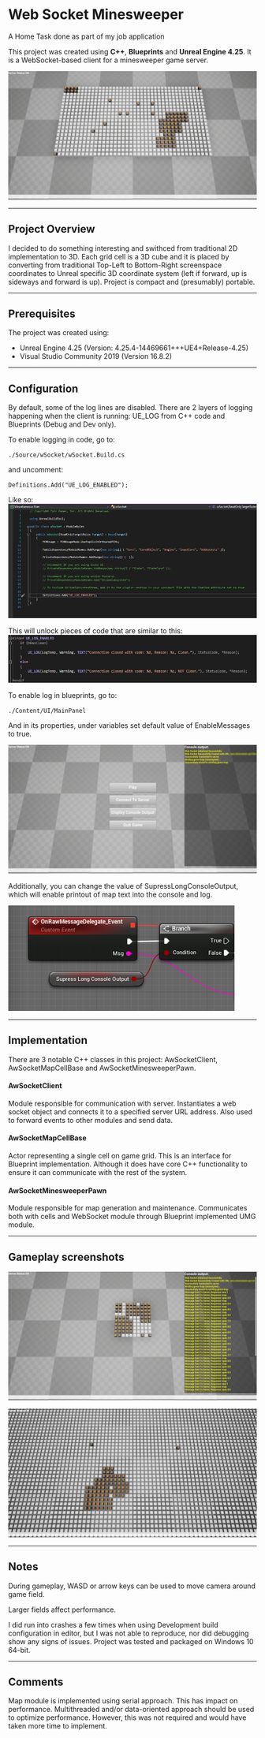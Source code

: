 # **Web Socket Minesweeper**
A Home Task done as part of my job application

This project was created using **C++**, **Blueprints** and **Unreal Engine 4.25**. It is a WebSocket-based client for a minesweeper game server.

![alt text](./pictures/wSocketLvl2.png "Level 2 of Web Socket Minesweeper")

---
## **Project Overview**

I decided to do something interesting and swithced from traditional 2D implementation to 3D. Each grid cell is a 3D cube and it is placed by converting from traditional Top-Left to Bottom-Right screenspace coordinates to Unreal specific 3D coordinate system (left if forward, up is sideways and forward is up). Project is compact and (presumably) portable.

---
## **Prerequisites**

The project was created using:

* Unreal Engine 4.25 (Version: 4.25.4-14469661+++UE4+Release-4.25)
* Visual Studio Community 2019 (Version 16.8.2)
---
## **Configuration**
By default, some of the log lines are disabled. There are 2 layers of logging happening when the client is running: UE_LOG from C++ code and Blueprints (Debug and Dev only).

To enable logging in code, go to:
```
./Source/wSocket/wSocket.Build.cs
```
and uncomment:
```
Definitions.Add("UE_LOG_ENABLED");
```
Like so:
![alt text](./pictures/wSocketLogDefine.png "Enabling UE_LOG in code")

This will unlock pieces of code that are similar to this:
![alt text](./pictures/wSocketLogging.png "Enabling UE_LOG in code")

To enable log in blueprints, go to:
```
./Content/UI/MainPanel
```
And in its properties, under variables set default value of EnableMessages to true.

![alt text](./pictures/wSocketMainMenu.png "Server messages can be seen in a custom console, enabled from the menu.")

Additionally, you can change the value of SupressLongConsoleOutput, which will enable printout of map text into the console and log.

![alt text](./pictures/wSocketNode.png "Enabling Logging in Blueprint")

---

## **Implementation**
There are 3 notable C++ classes in this project: AwSocketClient, AwSocketMapCellBase and AwSocketMinesweeperPawn.

#### **AwSocketClient**
Module responsible for communication with server. Instantiates a web socket object and connects it to a specified server URL address. Also used to forward events to other modules and send data.

#### **AwSocketMapCellBase**
Actor representing a single cell on game grid. This is an interface for Blueprint implementation. Although it does have core C++ functionality to ensure it can communicate with the rest of the system.

#### **AwSocketMinesweeperPawn**
Module responsible for map generation and maintenance. Communicates both with cells and WebSocket module through Blueprint implemented UMG module.

---
## **Gameplay screenshots**
![alt text](./pictures/wSocketLvl1.png "Enabling Logging in Blueprint")

![alt text](./pictures/wSocketLvl3.png "Enabling Logging in Blueprint")

---
## **Notes**

During gameplay, WASD or arrow keys can be used to move camera around game field.

Larger fields affect performance.

I did run into crashes a few times when using Development build configuration in editor, but I was not able to reproduce, nor did debugging show any signs of issues. Project was tested and packaged on Windows 10 64-bit.

---
## **Comments**

Map module is implemented using serial approach. This has impact on performance. Multithreaded and/or data-oriented approach should be used to optimize performance. However, this was not required and would have taken more time to implement.